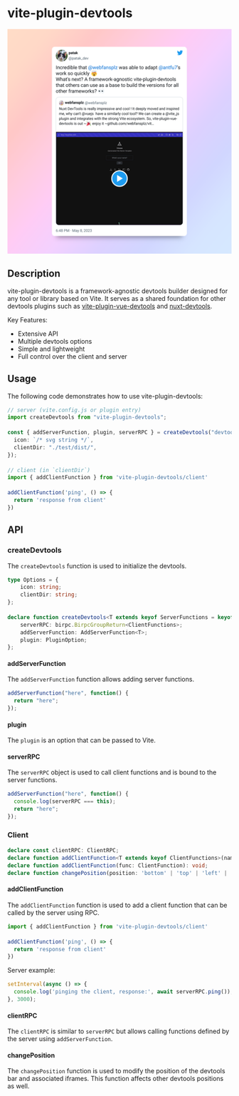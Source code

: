 # vite-plugin-devtools

![vite-plugin-devtools](patak-tweet.png)

## Description

vite-plugin-devtools is a framework-agnostic devtools builder designed for any tool or library based on Vite. It serves as a shared foundation for other devtools plugins such as [vite-plugin-vue-devtools](https://github.com/webfansplz/vite-plugin-vue-devtools) and [nuxt-devtools](https://github.com/nuxt/devtools).

Key Features:

- Extensive API
- Multiple devtools options
- Simple and lightweight
- Full control over the client and server

## Usage

The following code demonstrates how to use vite-plugin-devtools:

```typescript
// server (vite.config.js or plugin entry)
import createDevtools from "vite-plugin-devtools";

const { addServerFunction, plugin, serverRPC } = createDevtools("devtools-test", {
  icon: `/* svg string */`,
  clientDir: "./test/dist/",
});

// client (in `clientDir`)
import { addClientFunction } from 'vite-plugin-devtools/client'

addClientFunction('ping', () => {
  return 'response from client'
})
```

## API

### createDevtools

The `createDevtools` function is used to initialize the devtools.

```typescript
type Options = {
    icon: string;
    clientDir: string;
};

declare function createDevtools<T extends keyof ServerFunctions = keyof ServerFunctions>(name: string, options: Options): {
    serverRPC: birpc.BirpcGroupReturn<ClientFunctions>;
    addServerFunction: AddServerFunction<T>;
    plugin: PluginOption;
};
```

#### addServerFunction

The `addServerFunction` function allows adding server functions.

```typescript
addServerFunction("here", function() {
  return "here";
});
```

#### plugin

The `plugin` is an option that can be passed to Vite.

#### serverRPC

The `serverRPC` object is used to call client functions and is bound to the server functions.

```typescript
addServerFunction("here", function() {
  console.log(serverRPC === this);
  return "here";
});
```

### Client

```typescript
declare const clientRPC: ClientRPC;
declare function addClientFunction<T extends keyof ClientFunctions>(name: T, func: ToClientFunction<ClientFunctions[T]>): void;
declare function addClientFunction(func: ClientFunction): void;
declare function changePosition(position: 'bottom' | 'top' | 'left' | 'right'): void;
```

#### addClientFunction

The `addClientFunction` function is used to add a client function that can be called by the server using RPC.

```typescript
import { addClientFunction } from 'vite-plugin-devtools/client'

addClientFunction('ping', () => {
  return 'response from client'
})
```

Server example:

```typescript
setInterval(async () => {
  console.log('pinging the client, response:', await serverRPC.ping());
}, 3000);
```

#### clientRPC

The `clientRPC` is similar to `serverRPC` but allows calling functions defined by the server using `addServerFunction`.

#### changePosition

The `changePosition` function is used to modify the position of the devtools bar and associated iframes. This function affects other devtools positions as well.

